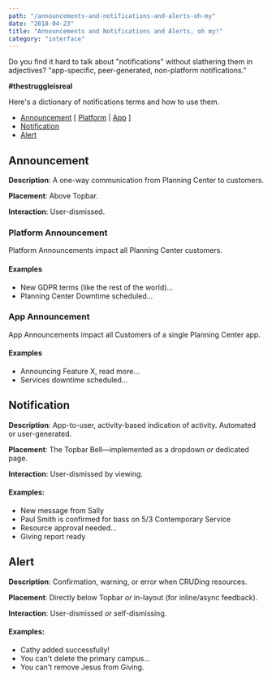 ```yaml
---
path: "/announcements-and-notifications-and-alerts-oh-my"
date: "2018-04-23"
title: "Announcements and Notifications and Alerts, oh my!"
category: "interface"
---
```


Do you find it hard to talk about "notifications" without slathering them in adjectives? "app-specific, peer-generated, non-platform notifications."

**#thestruggleisreal**

Here's a dictionary of notifications terms and how to use them.

* [Announcement](#announcement) [ [Platform](#platform-announcement) | [App](#app-announcement) ]
* [Notification](#notification)
* [Alert](#alert)

<section id="announcement">

## Announcement

**Description**: A one-way communication from Planning Center to customers.

**Placement**: Above Topbar.

**Interaction**: User-dismissed.

<div id="platform-announcement">

### Platform Announcement

Platform Announcements impact all Planning Center customers.

#### Examples

* New GDPR terms (like the rest of the world)...
* Planning Center Downtime scheduled...

</div>

<div id="app-announcement">

### App Announcement

App Announcements impact all Customers of a single Planning Center app.

#### Examples

* Announcing Feature X, read more...
* Services downtime scheduled...

</div>

</section>

<section id="notification">

## Notification

**Description**: App-to-user, activity-based indication of activity. Automated or user-generated.

**Placement**: The Topbar Bell—implemented as a dropdown _or_ dedicated page.

**Interaction**: User-dismissed by viewing.

#### Examples:

* New message from Sally
* Paul Smith is confirmed for bass on 5/3 Contemporary Service
* Resource approval needed...
* Giving report ready

</section>

<section id="alert">

## Alert

**Description**: Confirmation, warning, or error when CRUDing resources.

**Placement**: Directly below Topbar _or_ in-layout (for inline/async feedback).

**Interaction**: User-dismissed _or_ self-dismissing.

#### Examples:

* Cathy added successfully!
* You can't delete the primary campus...
* You can't remove Jesus from Giving.

</section>
